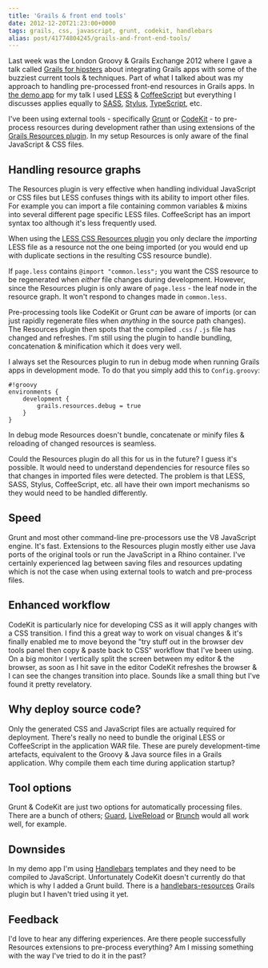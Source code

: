 ```yaml
---
title: 'Grails & front end tools'
date: 2012-12-20T21:23:00+0000
tags: grails, css, javascript, grunt, codekit, handlebars
alias: post/41774804245/grails-and-front-end-tools/
---
```


Last week was the London Groovy & Grails Exchange 2012 where I gave a talk called [Grails for hipsters][grailsforhipsters] about integrating Grails apps with some of the buzziest current tools & techniques. Part of what I talked about was my approach to handling pre-processed front-end resources in Grails apps. In [the demo app][hipsteroid] for my talk I used [LESS][less] & [CoffeeScript][coffeescript] but everything I discusses applies equally to [SASS][sass], [Stylus][stylus], [TypeScript][typescript], etc.

I've been using external tools - specifically [Grunt][grunt] or [CodeKit][codekit] - to pre-process resources during development rather than using extensions of the [Grails Resources plugin][resources]. In my setup Resources is only aware of the final JavaScript & CSS files.

<!-- more -->

## Handling resource graphs

The Resources plugin is very effective when handling individual JavaScript or CSS files but LESS confuses things with its ability to import other files. For example you can import a file containing common variables & mixins into several different page specific LESS files. CoffeeScript has an import syntax too although it's less frequently used.

When using the [LESS CSS Resources plugin][lesscssresources] you only declare the *importing* LESS file as a resource not the one being imported (or you would end up with duplicate sections in the resulting CSS resource bundle).

If `page.less` contains `@import "common.less";` you want the CSS resource to be regenerated when *either* file changes during development. However, since the Resources plugin is only aware of `page.less` - the leaf node in the resource graph. It won't respond to changes made in `common.less`.

Pre-processing tools like CodeKit or Grunt *can* be aware of imports (or can just rapidly regenerate files when *anything* in the source path changes). The Resources plugin then spots that the compiled `.css` / `.js` file has changed and refreshes. I'm still using the plugin to handle bundling, concatenation & minification which it does very well.

I always set the Resources plugin to run in debug mode when running Grails apps in development mode. To do that you simply add this to `Config.groovy`:

	#!groovy
	environments {
		development {
			grails.resources.debug = true
		}
	}

In debug mode Resources doesn't bundle, concatenate or minify files & reloading of changed resources is seamless.

Could the Resources plugin do all this for us in the future? I guess it's possible. It would need to understand dependencies for resource files so that changes in imported files were detected. The problem is that LESS, SASS, Stylus, CoffeeScript, etc. all have their own import mechanisms so they would need to be handled differently.

## Speed

Grunt and most other command-line pre-processors use the V8 JavaScript engine. It's fast. Extensions to the Resources plugin mostly either use Java ports of the original tools or run the JavaScript in a Rhino container. I've certainly experienced lag between saving files and resources updating which is not the case when using external tools to watch and pre-process files.

## Enhanced workflow

CodeKit is particularly nice for developing CSS as it will apply changes with a CSS transition. I find this a great way to work on visual changes & it's finally enabled me to move beyond the "try stuff out in the browser dev tools panel then copy & paste back to CSS" workflow that I've been using. On a big monitor I vertically split the screen between my editor & the browser, as soon as I hit save in the editor CodeKit refreshes the browser & I can see the changes transition into place. Sounds like a small thing but I've found it pretty revelatory.

## Why deploy source code?

Only the generated CSS and JavaScript files are actually required for deployment. There's really no need to bundle the original LESS or CoffeeScript in the application WAR file. These are purely development-time artefacts, equivalent to the Groovy & Java source files in a Grails application. Why compile them each time during application startup?

## Tool options

Grunt & CodeKit are just two options for automatically processing files. There are a bunch of others; [Guard][guard], [LiveReload][livereload] or [Brunch][brunch] would all work well, for example.

## Downsides

In my demo app I'm using [Handlebars][handlebars] templates and they need to be compiled to JavaScript. Unfortunately CodeKit doesn't currently do that which is why I added a Grunt build. There is a [handlebars-resources][handlebarsresources] Grails plugin but I haven't tried using it yet.

## Feedback

I'd love to hear any differing experiences. Are there people successfully Resources extensions to pre-process everything? Am I missing something with the way I've tried to do it in the past?

[brunch]:http://brunch.io/
[cachedresources]:http://grails.org/plugin/cached-resources
[codekit]:http://incident57.com/codekit/
[coffeescript]:http://coffeescript.org/
[commonjs]:http://www.commonjs.org/
[es6modules]:http://addyosmani.com/blog/ecmascript-6-resources-for-the-curious-javascripter/
[grailsforhipsters]:http://skillsmatter.com/podcast/groovy-grails/grails-for-hipsters
[grunt]:http://gruntjs.com/
[guard]:http://rubydoc.info/gems/guard/frames
[handlebars]:http://handlebarsjs.com/
[handlebarsresources]:http://grails.org/plugin/handlebars-resources
[hipsteroid]:http://git.io/hipsteroid
[less]:http://lesscss.org/
[lesscssresources]:http://grails.org/plugin/lesscss-resources
[livereload]:http://livereload.com/
[requirejs]:http://requirejs.org/
[resources]:http://grails.org/plugin/resources
[sass]:http://sass-lang.com/
[stylus]:http://learnboost.github.com/stylus/
[typescript]:http://www.typescriptlang.org/

